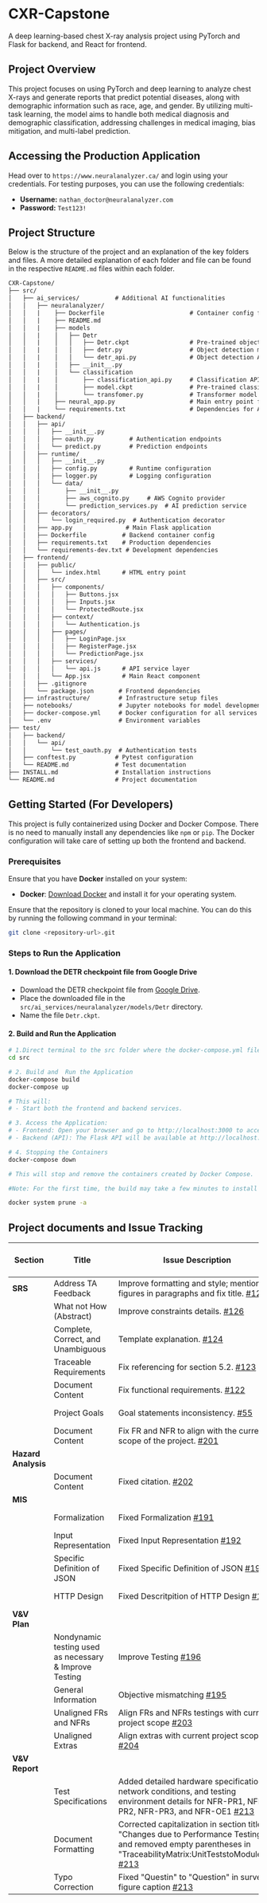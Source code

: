 # CXR-Capstone

A deep learning-based chest X-ray analysis project using PyTorch and Flask for backend, and React for frontend.

## Project Overview

This project focuses on using PyTorch and deep learning to analyze chest X-rays and generate reports that predict potential diseases, along with demographic information such as race, age, and gender. By utilizing multi-task learning, the model aims to handle both medical diagnosis and demographic classification, addressing challenges in medical imaging, bias mitigation, and multi-label prediction.

## Accessing the Production Application

Head over to `https://www.neuralanalyzer.ca/` and login using your credentials. For testing purposes, you can use the following credentials:

* **Username:** `nathan_doctor@neuralanalyzer.com`
* **Password:** `Test123!`

## Project Structure

Below is the structure of the project and an explanation of the key folders and files. A more detailed explanation of each folder and file can be found in the respective `README.md` files within each folder.

```txt
CXR-Capstone/
├── src/
│   ├── ai_services/          # Additional AI functionalities
│   │   ├── neuralanalyzer/
│   │   |    ├── Dockerfile                        # Container config for AI services
│   │   |    ├── README.md
│   │   |    ├── models
│   │   |    │   ├── Detr
│   │   |    │   │   ├── Detr.ckpt                 # Pre-trained object detection checkpoint
│   │   |    │   │   ├── detr.py                   # Object detection model
│   │   |    │   │   └── detr_api.py               # Object detection API
│   │   |    │   ├── __init__.py
│   │   |    │   └── classification
│   │   |    │       ├── classification_api.py     # Classification API
│   │   |    │       ├── model.ckpt                # Pre-trained classification checkpoint
│   │   |    │       └── transfomer.py             # Transformer model
│   │   |    ├── neural_app.py                     # Main entry point for the AI service
│   │   |    └── requirements.txt                  # Dependencies for AI services
│   ├── backend/
│   │   ├── api/
│   │   │   ├── __init__.py
│   │   │   ├── oauth.py          # Authentication endpoints
│   │   │   └── predict.py        # Prediction endpoints
│   │   ├── runtime/
│   │   │   ├── __init__.py
│   │   │   ├── config.py         # Runtime configuration
│   │   │   ├── logger.py         # Logging configuration
│   │   │   └── data/
│   │   │       ├── __init__.py
│   │   │       ├── aws_cognito.py     # AWS Cognito provider
│   │   │       └── prediction_services.py  # AI prediction service
│   │   ├── decorators/
│   │   │   └── login_required.py  # Authentication decorator
│   │   ├── app.py               # Main Flask application
│   │   ├── Dockerfile          # Backend container config
│   │   ├── requirements.txt    # Production dependencies
│   │   └── requirements-dev.txt # Development dependencies
│   ├── frontend/
│   │   ├── public/
│   │   │   └── index.html      # HTML entry point
│   │   ├── src/
│   │   │   ├── components/
│   │   │   │   ├── Buttons.jsx
│   │   │   │   ├── Inputs.jsx
│   │   │   │   └── ProtectedRoute.jsx
│   │   │   ├── context/
│   │   │   │   └── Authentication.js
│   │   │   ├── pages/
│   │   │   │   ├── LoginPage.jsx
│   │   │   │   ├── RegisterPage.jsx
│   │   │   │   └── PredictionPage.jsx
│   │   │   ├── services/
│   │   │   │   └── api.js      # API service layer
│   │   │   └── App.jsx         # Main React component
│   │   ├── .gitignore
│   │   └── package.json       # Frontend dependencies
│   ├── infrastructure/        # Infrastructure setup files
│   ├── notebooks/             # Jupyter notebooks for model development
│   ├── docker-compose.yml     # Docker configuration for all services
│   └── .env                   # Environment variables
├── test/
│   ├── backend/
│   │   └── api/
│   │       └── test_oauth.py  # Authentication tests
│   ├── conftest.py           # Pytest configuration
│   └── README.md             # Test documentation
├── INSTALL.md                # Installation instructions
└── README.md                 # Project documentation
```

## Getting Started (For Developers)

This project is fully containerized using Docker and Docker Compose. There is no need to manually install any dependencies like `npm` or `pip`. The Docker configuration will take care of setting up both the frontend and backend.

### Prerequisites

Ensure that you have **Docker** installed on your system:

- **Docker**: [Download Docker](https://www.docker.com/get-started) and install it for your operating system.

Ensure that the repository is cloned to your local machine. You can do this by running the following command in your terminal:

```bash
git clone <repository-url>.git
```

### Steps to Run the Application

#### 1. Download the DETR checkpoint file from Google Drive

- Download the DETR checkpoint file from [Google Drive](https://drive.google.com/file/d/1QLIL-O6WTS219aUd1UeTkJ6WkMBvrC4M/view).
- Place the downloaded file in the `src/ai_services/neuralanalyzer/models/Detr` directory.
- Name the file `Detr.ckpt`.

#### 2. Build and Run the Application

```bash
# 1.Direct terminal to the src folder where the docker-compose.yml file is located:
cd src 

# 2. Build and  Run the Application
docker-compose build
docker-compose up

# This will:
# - Start both the frontend and backend services.

# 3. Access the Application:
# - Frontend: Open your browser and go to http://localhost:3000 to access the web interface.
# - Backend (API): The Flask API will be available at http://localhost:8888.

# 4. Stopping the Containers
docker-compose down

# This will stop and remove the containers created by Docker Compose.

#Note: For the first time, the build may take a few minutes to install and cache dependencies. To remove cached images and free up space, you can use the following command:

docker system prune -a
```

## Project documents and Issue Tracking

| Section                 | Title                              | Issue Description           | Commit ID  | Feedback By (TA/Peer) |
|-------------------------|------------------------------------|-----------------------------|------------|------------------------|
| **SRS**                 | Address TA Feedback               | Improve formatting and style; mention figures in paragraphs and fix title. [#125](https://github.com/RezaJodeiri/CXR-Capstone/issues/125) | `44e80d1`  | TA Yiding Li|
|                         | What not How (Abstract)           | Improve constraints details. [#126](https://github.com/RezaJodeiri/CXR-Capstone/issues/126)                                               | `44e80d1`  | TA Yiding Li|
|                         | Complete, Correct, and Unambiguous| Template explanation. [#124](https://github.com/RezaJodeiri/CXR-Capstone/issues/124)                                                      | `44e80d1`  | TA Yiding Li|
|                         | Traceable Requirements            | Fix referencing for section 5.2. [#123](https://github.com/RezaJodeiri/CXR-Capstone/issues/123)                                           | `44e80d1`  | TA Yiding Li|
|                         | Document Content                  | Fix functional requirements. [#122](https://github.com/RezaJodeiri/CXR-Capstone/issues/122)                                               | `44e80d1`  | TA Yiding Li|
|                         | Project Goals                     | Goal statements inconsistency. [#55](https://github.com/RezaJodeiri/CXR-Capstone/issues/55)                                               | `44e80d1`  | TA Yiding Li|
|                         | Document Content                  | Fix FR and NFR to align with the current scope of the project. [#201](https://github.com/RezaJodeiri/CXR-Capstone/issues/201)             | `32ef20a`  | Team Feedback|
| **Hazard Analysis**     |                                   |                                                                                                                                           |            |             |
|                         | Document Content                  | Fixed citation. [#202](https://github.com/RezaJodeiri/CXR-Capstone/issues/202)                                                            | `b5c1abe`  | TA Yiding Li|
| **MIS**                 |                                      |                             |            |                      |
|                         | Formalization                     | Fixed Formalization [#191](https://github.com/RezaJodeiri/CXR-Capstone/issues/191)                                                        | `42b5c48`  | TA Yiding Li|
|                         | Input Representation              | Fixed Input Representation [#192](https://github.com/RezaJodeiri/CXR-Capstone/issues/192)                                                 | `b1e88f5`  | TA Yiding Li|
|                         | Specific Definition of JSON       | Fixed Specific Definition of JSON [#193](https://github.com/RezaJodeiri/CXR-Capstone/issues/193)                                          | `9bed20b`  | TA Yiding Li|
|                         | HTTP Design                       | Fixed Descritpition of HTTP Design [#194](https://github.com/RezaJodeiri/CXR-Capstone/issues/194)                                         | `78338d3`  | TA Yiding Li|
| **V&V Plan**            |                                      |                             |            |                      |
|                         | Nondynamic testing used as necessary & Improve Testing                 | Improve Testing [#196](https://github.com/RezaJodeiri/CXR-Capstone/issues/196)                                       | `eb96f46`  | TA Yiding Li  |
|                         | General Information                                                    | Objective mismatching                                 [#195](https://github.com/RezaJodeiri/CXR-Capstone/issues/195) | `eb96f46`  | TA Yiding Li  |
|                         | Unaligned FRs and NFRs | Align FRs and NFRs testings with current project scope  [#203](https://github.com/RezaJodeiri/CXR-Capstone/issues/203)                          | `eb96f46`  | Team Feedback |
|                         | Unaligned Extras | Align extras with current project scope [#204](https://github.com/RezaJodeiri/CXR-Capstone/issues/204)                          | `0e53ce2`  | Team Feedback |
| **V&V Report**          |                                      |                             |            |                      |
|                         | Test Specifications              | Added detailed hardware specifications, network conditions, and testing environment details for NFR-PR1, NFR-PR2, NFR-PR3, and NFR-OE1 [#213](https://github.com/RezaJodeiri/CXR-Capstone/issues/213)  | `a7d82bf`  | TA Feedback |
|                         | Document Formatting              | Corrected capitalization in section title "Changes due to Performance Testing" and removed empty parentheses in "TraceabilityMatrix:UnitTeststoModules()" [#213](https://github.com/RezaJodeiri/CXR-Capstone/issues/213)  | `a7d82bf`  | TA Feedback |
|                         | Typo Correction                  | Fixed "Questin" to "Question" in survey figure caption [#213](https://github.com/RezaJodeiri/CXR-Capstone/issues/213)  | `a7d82bf`  | TA Feedback |

